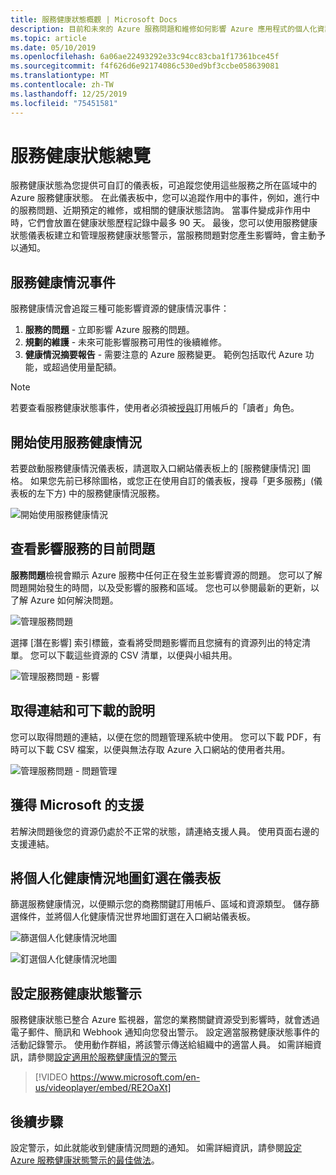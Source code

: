 ```yaml
---
title: 服務健康狀態概觀 | Microsoft Docs
description: 目前和未來的 Azure 服務問題和維修如何影響 Azure 應用程式的個人化資訊。
ms.topic: article
ms.date: 05/10/2019
ms.openlocfilehash: 6a06ae22493292e33c94cc83cba1f17361bce45f
ms.sourcegitcommit: f4f626d6e92174086c530ed9bf3ccbe058639081
ms.translationtype: MT
ms.contentlocale: zh-TW
ms.lasthandoff: 12/25/2019
ms.locfileid: "75451581"
---
```

# <a name="service-health-overview"></a>服務健康狀態總覽

服務健康狀態為您提供可自訂的儀表板，可追蹤您使用這些服務之所在區域中的 Azure 服務健康狀態。 在此儀表板中，您可以追蹤作用中的事件，例如，進行中的服務問題、近期預定的維修，或相關的健康狀態諮詢。 當事件變成非作用中時，它們會放置在健康狀態歷程記錄中最多 90 天。 最後，您可以使用服務健康狀態儀表板建立和管理服務健康狀態警示，當服務問題對您產生影響時，會主動予以通知。

## <a name="service-health-events"></a>服務健康情況事件

服務健康情況會追蹤三種可能影響資源的健康情況事件：

1. **服務的問題** - 立即影響 Azure 服務的問題。 
2. **規劃的維護** - 未來可能影響服務可用性的後續維修。  
3. **健康情況摘要報告** - 需要注意的 Azure 服務變更。 範例包括取代 Azure 功能，或超過使用量配額。

> [!NOTE]
> 若要查看服務健康狀態事件，使用者必須被[授與](../role-based-access-control/role-assignments-portal.md)訂用帳戶的「讀者」角色。

## <a name="get-started-with-service-health"></a>開始使用服務健康情況

若要啟動服務健康情況儀表板，請選取入口網站儀表板上的 [服務健康情況] 圖格。 如果您先前已移除圖格，或您正在使用自訂的儀表板，搜尋「更多服務」(儀表板的左下方) 中的服務健康情況服務。

![開始使用服務健康情況](./media/service-health-overview/azure-service-health-overview-1.png)

## <a name="see-current-issues-which-impact-your-services"></a>查看影響服務的目前問題

**服務問題**檢視會顯示 Azure 服務中任何正在發生並影響資源的問題。 您可以了解問題開始發生的時間，以及受影響的服務和區域。 您也可以參閱最新的更新，以了解 Azure 如何解決問題。 

![管理服務問題](./media/service-health-overview/azure-service-health-overview-2.png)

選擇 [潛在影響] 索引標籤，查看將受問題影響而且您擁有的資源列出的特定清單。 您可以下載這些資源的 CSV 清單，以便與小組共用。

![管理服務問題 - 影響](./media/service-health-overview/azure-service-health-overview-4.png)

## <a name="get-links-and-downloadable-explanations"></a>取得連結和可下載的說明 

您可以取得問題的連結，以便在您的問題管理系統中使用。 您可以下載 PDF，有時可以下載 CSV 檔案，以便與無法存取 Azure 入口網站的使用者共用。   

![管理服務問題 - 問題管理](./media/service-health-overview/azure-service-health-overview-3.png)

## <a name="get-support-from-microsoft"></a>獲得 Microsoft 的支援

若解決問題後您的資源仍處於不正常的狀態，請連絡支援人員。  使用頁面右邊的支援連結。  

## <a name="pin-a-personalized-health-map-to-your-dashboard"></a>將個人化健康情況地圖釘選在儀表板

篩選服務健康情況，以便顯示您的商務關鍵訂用帳戶、區域和資源類型。 儲存篩選條件，並將個人化健康情況世界地圖釘選在入口網站儀表板。 

![篩選個人化健康情況地圖](./media/service-health-overview/azure-service-health-overview-6a.png)

![釘選個人化健康情況地圖](./media/service-health-overview/azure-service-health-overview-6b.png)

## <a name="configure-service-health-alerts"></a>設定服務健康狀態警示

服務健康狀態已整合 Azure 監視器，當您的業務關鍵資源受到影響時，就會透過電子郵件、簡訊和 Webhook 通知向您發出警示。 設定適當服務健康狀態事件的活動記錄警示。 使用動作群組，將該警示傳送給組織中的適當人員。 如需詳細資訊，請參閱[設定適用於服務健康情況的警示](../azure-monitor/platform/alerts-activity-log-service-notifications.md)

>[!VIDEO https://www.microsoft.com/en-us/videoplayer/embed/RE2OaXt]

## <a name="next-steps"></a>後續步驟

設定警示，如此就能收到健康情況問題的通知。 如需詳細資訊，請參閱[設定 Azure 服務健康狀態警示的最佳做法](https://www.youtube.com/watch?v=k5d5ca8K6tc&list=PLLasX02E8BPBBSqygdRvlTnHfp1POwE8K&index=6&t=0s)。 
